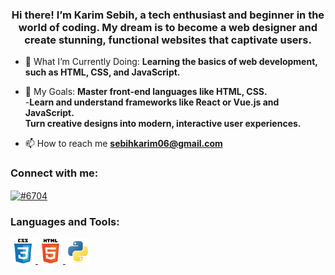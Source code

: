 <h3 align="center">Hi there! I’m Karim Sebih, a tech enthusiast and beginner in the world of coding. My dream is to become a web designer and create stunning, functional websites that captivate users.</h3>

- 🌱 What I’m Currently Doing: **Learning the basics of web development, such as HTML, CSS, and JavaScript.**


- 🎯 My Goals: **Master front-end languages like HTML, CSS.**
              <br> -**Learn and understand frameworks like React or Vue.js and JavaScript.**
              <br> **Turn creative designs into modern, interactive user experiences.**

- 📫 How to reach me **sebihkarim06@gmail.com**
<h3 align="left">Connect with me:</h3>
<p align="left">
<a href="https://discord.gg/#6704" target="blank"><img align="center" src="https://raw.githubusercontent.com/rahuldkjain/github-profile-readme-generator/master/src/images/icons/Social/discord.svg" alt="#6704" height="30" width="40" /></a>
</p>

<h3 align="left">Languages and Tools:</h3>
<p align="left"> <a href="https://www.w3schools.com/css/" target="_blank" rel="noreferrer"> <img src="https://raw.githubusercontent.com/devicons/devicon/master/icons/css3/css3-original-wordmark.svg" alt="css3" width="40" height="40"/> </a> <a href="https://www.w3.org/html/" target="_blank" rel="noreferrer"> <img src="https://raw.githubusercontent.com/devicons/devicon/master/icons/html5/html5-original-wordmark.svg" alt="html5" width="40" height="40"/> </a>  </a> <a href="https://www.python.org" target="_blank" rel="noreferrer"> <img src="https://raw.githubusercontent.com/devicons/devicon/master/icons/python/python-original.svg" alt="python" width="40" height="40"/> </a> </p>
